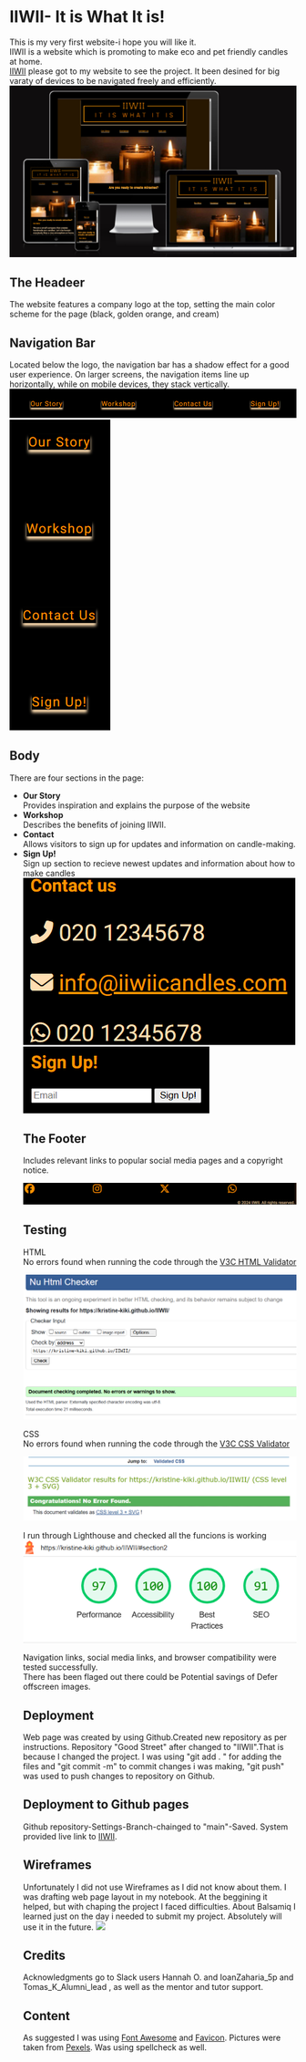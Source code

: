 # IIWII- It is What It is!

This is my very first website-i hope you will like it.<br> IIWII is a website which is promoting to make eco and pet friendly candles at home. <br>
[IIWII](https://kristine-kiki.github.io/IIWII) please got to my website to see the project. It been desined for big varaty of devices to be navigated freely and efficiently.
<br>
<img src="assets/css/images/devices.png">

## The Headeer
The website features a company logo at the top, setting the main color scheme for the page (black, golden orange, and cream)

## Navigation Bar
Located below the logo, the navigation bar has a shadow effect for a good user experience. On larger screens, the navigation items line up horizontally, while on mobile devices, they stack vertically.
<img src="assets/css/images/navBarpc.png">
<img src="assets/css/images/navBarmob.png">

## Body
There are four sections in the page:
<ul><li><strong>Our Story</strong></li>
Provides inspiration and explains the purpose of the website
<li><strong>Workshop</strong></li>
Describes the benefits of joining IIWII.
<li><strong>Contact</strong></li>
Allows visitors to sign up for updates and information on candle-making.
<li><strong>Sign Up!</strong></li>
Sign up section to recieve newest updates and information about how to make candles<br>
<img src="assets/css/images/contact.png">
<img src="assets/css/images/signup.png">

## The Footer
Includes relevant links to popular social media pages and a copyright notice.<br>

<img src="assets/css/images/footer.png">

## Testing
HTML<br> No errors found when running the code through the [V3C HTML Validator](https://validator.w3.org/)<br>

<img src="assets/css/images/htmlcheck.png">

CSS<br> No errors found when running the code through the [V3C CSS Validator](https://jigsaw.w3.org/css-validator/)

<img src="assets/css/images/csscheck.png">

I run through Lighthouse and checked all the funcions is working
<img src="assets/css/images/Lighthouse.png">

Navigation links, social media links, and browser compatibility were tested successfully.<br>There has been flaged out there could be Potential savings of Defer offscreen images.

## Deployment
Web page was created by using Github.Created new repository as per instructions. Repository "Good Street" after changed to "IIWII".That is because I changed the project. I was using "git add . " for adding the files and "git commit -m" to commit changes i was making, "git push" was used to push changes to repository on Github.

## Deployment to Github pages

Github repository-Settings-Branch-chainged to "main"-Saved. System provided live link to [IIWII](https://kristine-kiki.github.io/IIWII).

## Wireframes
Unfortunately I did not use Wireframes as I did not know about them. I was drafting web page layout in my notebook. At the beggining it helped, but with chaping the project I faced difficulties. About Balsamiq I learned just on the day i needed to submit my project. Absolutely will use it in the future.
<img src="assets/css/images/project.png">

## Credits
Acknowledgments go to Slack users Hannah O. and IoanZaharia_5p and Tomas_K_Alumni_lead
 , as well as the mentor and tutor support.

## Content
As suggested I was using [Font Awesome](https://fontawesome.com/) and [Favicon](https://favicon.io/). Pictures were taken from [Pexels](https://www.pexels.com/). Was using spellcheck as well.
